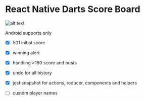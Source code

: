 # React Native Darts Score Board

![alt text](https://media.giphy.com/media/l0IyiA7ti8iKI7yda/giphy.gif  "Darts Score Board")

Android supports only

- [x] 501 initial score
- [x] winning alert
- [x] handling >180 score and busts
- [x] undo for all history
- [x] jest snapshot for actions, reducer, components and helpers
- [ ] custom player names


